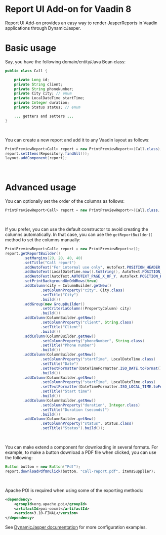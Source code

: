 # Report UI Add-on for Vaadin 8

Report UI Add-on provides an easy way to render JasperReports in Vaadin applications through DynamicJasper.

# Basic usage
Say, you have the following domain/entity/Java Bean class:
```java
public class Call {

    private Long id;
    private String client;
    private String phoneNumber;
    private City city; // enum
    private LocalDateTime startTime;
    private Integer duration;
    private Status status; // enum

    ... getters and setters ...
}
```
&nbsp;

You can create a new report and add it to any Vaadin layout as follows:
```java
PrintPreviewReport<Call> report = new PrintPreviewReport<>(Call.class);
report.setItems(Repository.findAll());
layout.addComponent(report);
```
&nbsp;

# Advanced usage

You can optionally set the order of the columns as follows:
```java
PrintPreviewReport<Call> report = new PrintPreviewReport<>(Call.class, "client", "city", "phoneNumber", "startTime", "duration", "status");
```
&nbsp;

If you prefer, you can use the default constructor to avoid creating the columns automatically. In that case, you can use the `getReportBuilder()` method to set the columns manually:
```java
PrintPreviewReport<Call> report = new PrintPreviewReport<>();
report.getReportBuilder()
        .setMargins(20, 20, 40, 40)
        .setTitle("Call report")
        .addAutoText("For internal use only", AutoText.POSITION_HEADER, AutoText.ALIGMENT_LEFT, 200, headerStyle)
        .addAutoText(LocalDateTime.now().toString(), AutoText.POSITION_HEADER, AutoText.ALIGNMENT_RIGHT, 200, headerStyle)
        .addAutoText(AutoText.AUTOTEXT_PAGE_X_OF_Y, AutoText.POSITION_HEADER, AutoText.ALIGNMENT_RIGHT, 200, 10, headerStyle)
        .setPrintBackgroundOnOddRows(true)
        .addColumn(city = ColumnBuilder.getNew()
                .setColumnProperty("city", City.class)
                .setTitle("City")
                .build())
        .addGroup(new GroupBuilder()
                .setCriteriaColumn((PropertyColumn) city)
                .build())
        .addColumn(ColumnBuilder.getNew()
                .setColumnProperty("client", String.class)
                .setTitle("Client")
                .build())
        .addColumn(ColumnBuilder.getNew()
                .setColumnProperty("phoneNumber", String.class)
                .setTitle("Phone number")
                .build())
        .addColumn(ColumnBuilder.getNew()
                .setColumnProperty("startTime", LocalDateTime.class)
                .setTitle("Date")
                .setTextFormatter(DateTimeFormatter.ISO_DATE.toFormat())
                .build())
        .addColumn(ColumnBuilder.getNew()
                .setColumnProperty("startTime", LocalDateTime.class)
                .setTextFormatter(DateTimeFormatter.ISO_LOCAL_TIME.toFormat())
                .setTitle("Start time")
                .build())
        .addColumn(ColumnBuilder.getNew()
                .setColumnProperty("duration", Integer.class)
                .setTitle("Duration (seconds)")
                .build())
        .addColumn(ColumnBuilder.getNew()
                .setColumnProperty("status", Status.class)
                .setTitle("Status").build());
```
&nbsp;

You can make extend a component for downloading in several formats. For example, to make a button download a PDF file when clicked, you can use the following:
```java
Button button = new Button("Pdf");
report.downloadPdfOnClick(button, "call-report.pdf", itemsSupplier);
```
&nbsp;

Apache POI is required when using some of the exporting methods:
```xml
<dependency>
    <groupId>org.apache.poi</groupId>
    <artifactId>poi-ooxml</artifactId>
    <version>3.10-FINAL</version>
</dependency>
```

See [DynamicJasper documentation](http://dynamicjasper.com/documentation-examples) for more configuration examples.
